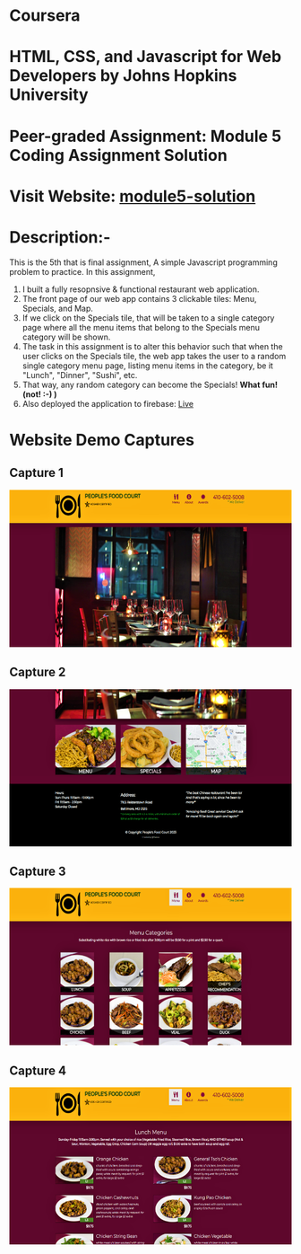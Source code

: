 # Coursera
# HTML, CSS, and Javascript for Web Developers by Johns Hopkins University 
# Peer-graded Assignment: Module 5 Coding Assignment Solution
# Visit Website: [module5-solution](https://pranabkumarsahoo.github.io/module5-solution)
# Description:-
  This is the 5th that is final assignment, 
  A simple Javascript programming problem to practice.
  In this assignment,
  1. I built a fully resopnsive & functional restaurant web application. 
  2. The front page of our web app contains 3 clickable tiles: Menu, Specials, and Map. 
  3. If we click on the Specials tile, that will be taken to a single category page where all the menu items that belong to the Specials menu category will be shown. 
  4. The task in this assignment is to alter this behavior such that when the user clicks on the Specials tile, the web app takes the user to a random single category menu page, listing menu items in the category, be it "Lunch", "Dinner", "Sushi", etc. 
  5. That way, any random category can become the Specials! 
  **What fun! (not! :-) )**
  6. Also deployed the application to firebase: [Live](https://peoples-food-court.web.app)
 
# Website Demo Captures

## Capture 1 ##
<img src="https://github.com/PranabKumarSahoo/module5-solution/blob/master/Website%20Demo%20Captures/capture1.png" width="550" height="280">

## Capture 2 ##
<img src="https://github.com/PranabKumarSahoo/module5-solution/blob/master/Website%20Demo%20Captures/capture2.png" width="550" height="280">

## Capture 3 ##
<img src="https://github.com/PranabKumarSahoo/module5-solution/blob/master/Website%20Demo%20Captures/capture3.png" width="550" height="280">

## Capture 4 ##
<img src="https://github.com/PranabKumarSahoo/module5-solution/blob/master/Website%20Demo%20Captures/capture4.png" width="550" height="280">
